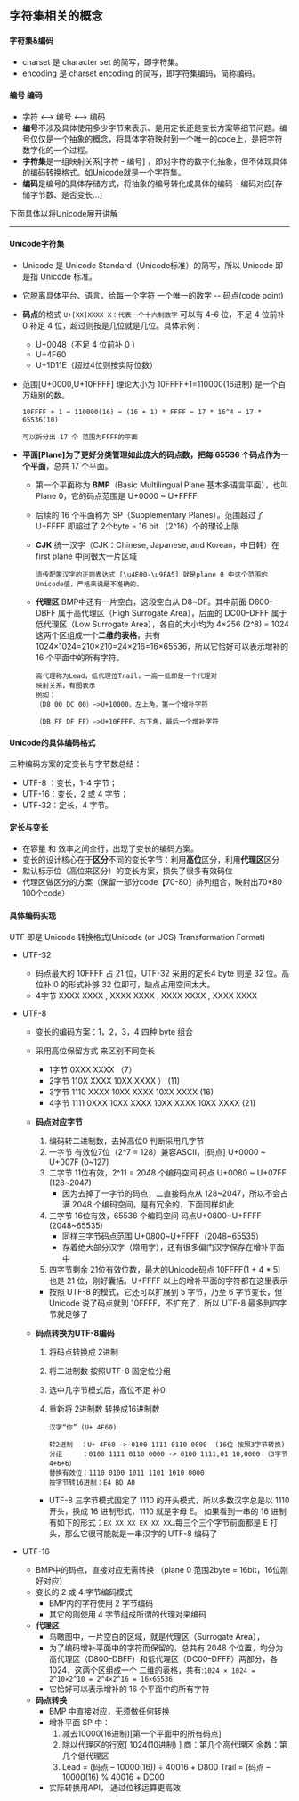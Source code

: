 ## 字符集相关的概念

#### 字符集&编码

- charset 是 character set 的简写，即字符集。
- encoding 是 charset encoding 的简写，即字符集编码，简称编码。

#### 编号 编码

- 字符 <–> 编号 <–> 编码
- **编号**不涉及具体使用多少字节来表示、是用定长还是变长方案等细节问题。编号仅仅是一个抽象的概念，将具体字符映射到一个唯一的code上，是把字符数字化的一个过程。
- **字符集**是一组映射关系[字符 - 编号] ，即对字符的数字化抽象，但不体现具体的编码转换格式。如Unicode就是一个字符集。
- **编码**是编号的具体存储方式，将抽象的编号转化成具体的编码 - 编码对应[存储字节数、是否变长...]

下面具体以将Unicode展开讲解

---
#### Unicode字符集

- Unicode 是 Unicode Standard（Unicode标准）的简写，所以 Unicode 即是指 Unicode 标准。

- 它脱离具体平台、语言，给每一个字符 一个唯一的数字 -- 码点(code point)

- **码点**的格式 `U+[XX]XXXX X：代表一个十六制数字` 可以有 4-6 位，不足 4 位前补 0 补足 4 位，超过则按是几位就是几位。具体示例：

  - U+0048（不足 4 位前补 0 ）
  - U+4F60
  - U+1D11E（超过4位则按实际位数）

- 范围[U+0000,U+10FFFF] 理论大小为 10FFFF+1=110000(16进制) 是一个百万级别的数。

  ```
  10FFFF + 1 = 110000(16) = (16 + 1) * FFFF = 17 * 16^4 = 17 * 65536(10)
  
  可以拆分出 17 个 范围为FFFF的平面
  ```

- **平面[Plane]**为了更好分类管理如此庞大的码点数，把每 65536 个码点作为一个**平面**，总共 17 个平面。

  - 第一个平面称为 **BMP**（Basic Multilingual Plane 基本多语言平面），也叫 Plane 0，它的码点范围是 U+0000 ~ U+FFFF

  - 后续的 16 个平面称为 SP（Supplementary Planes）。范围超过了 U+FFFF 即超过了 2个byte = 16 bit （2^16）个的理论上限

  - **CJK** 统一汉字（CJK：Chinese, Japanese, and Korean，中日韩）在first plane 中间很大一片区域

    ```
    流传配置汉字的正则表达式 [\u4E00-\u9FA5] 就是plane 0 中这个范围的 Unicode值，严格来说是不准确的。
    ```

  - **代理区** BMP中还有一片空白，这段空白从 D8~DF。其中前面 D800–DBFF 属于高代理区（High Surrogate Area），后面的 DC00–DFFF 属于低代理区（Low Surrogate Area），各自的大小均为 4×256 (2^8) = 1024
    这两个区组成一个**二维的表格**，共有1024×1024=210×210=24×216=16×65536，所以它恰好可以表示增补的 16 个平面中的所有字符。

    ```
    高代理称为Lead，低代理位Trail，一高一低即是一个代理对
    映射关系，有图表示
    例如：
    （D8 00 DC 00）—>U+10000，左上角，第一个增补字符
    
    （DB FF DF FF）—>U+10FFFF，右下角，最后一个增补字符
    ```

#### Unicode的具体编码格式

三种编码方案的定变长与字节数总结：

- UTF-8  ：变长，1-4 字节；
- UTF-16：变长，2 或 4 字节；
- UTF-32：定长，4 字节。

#### 定长与变长
- 在容量 和 效率之间全行，出现了变长的编码方案。
- 变长的设计核心在于**区分**不同的变长字节：利用**高位**区分，利用**代理区**区分
- 默认标示位（高位来区分）的变长方案，损失了很多有效码位
- 代理区做区分的方案（保留一部分code【70-80】排列组合，映射出70*80 100个code）

#### 具体编码实现

UTF 即是 Unicode 转换格式(Unicode (or UCS) Transformation Format)

- UTF-32
    - 码点最大的 10FFFF 占 21 位，UTF-32 采用的定长4 byte 则是 32 位。高位补 0 的形式补够 32 位即可，缺点占用空间太大。
    - 4字节 XXXX XXXX , XXXX XXXX , XXXX XXXX , XXXX XXXX
- UTF-8
    - 变长的编码方案：1，2，3，4 四种 byte 组合
    - 采用高位保留方式 来区别不同变长
        - 1字节 0XXX XXXX 								 （7）
        - 2字节 110X XXXX 10XX XXXX ）                                            (11)
        - 3字节 1110 XXXX 10XX XXXX 10XX XXXX                             (16)
        - 4字节 1111 0XXX 10XX XXXX 10XX XXXX 10XX XXXX          (21)
    - **码点对应字节**

        1. 编码转二进制数，去掉高位0 判断采用几字节
        2. 一字节 有效位7位（2^7 = 128）兼容ASCII，[码点] U+0000 ~ U+007F (0~127)
        3. 二字节 11位有效，2^11 = 2048 个编码空间 码点 U+0080 ~ U+07FF (128~2047) 
            - 因为去掉了一字节的码点，二直接码点从 128~2047，所以不会占满 2048 个编码空间，是有冗余的，下面同样如此
        4. 三字节 16位有效，65536 个编码空间 码点U+0800~U+FFFF (2048~65535)
            - 同样三字节码点范围 U+0800~U+FFFF（2048~65535）
            - 存着绝大部分汉字（常用字），还有很多偏门汉字保存在增补平面中
        5. 四字节剩余 21位有效位数，最大的Unicode码点 10FFFF(1 + 4 * 5) 也是 21 位，刚好囊括。U+FFFF 以上的增补平面的字符都在这里表示

        - 按照 UTF-8 的模式，它还可以扩展到 5 字节，乃至 6 字节变长，但 Unicode 说了码点就到 10FFFF，不扩充了，所以 UTF-8 最多到四字节就足够了
    - **码点转换为UTF-8编码**

        1. 将码点转换成 2进制

        2. 将二进制数 按照UTF-8 固定位分组

        3. 选中几字节模式后，高位不足 补0

        4. 重新将 2进制数 转换成16进制数

           ```
           汉字“你” (U+ 4F60)
           
           转2进制  ：U+ 4F60 -> 0100 1111 0110 0000  (16位 按照3字节转换)
           分组     ：0100 1111 0110 0000 -> 0100 1111,01 10,0000 （3字节 4+6+6）
           替换有效位：1110 0100 1011 1101 1010 0000
           按字节转16进制：E4 BD A0
           ```

        - UTF-8 三字节模式固定了 1110 的开头模式，所以多数汉字总是以 1110 开头，换成 16 进制形式，1110 就是字母 E。
          如果看到一串的 16 进制有如下的形式：`EX XX XX EX XX XX…`每三个三个字节前面都是 E 打头，那么它很可能就是一串汉字的 UTF-8 编码了

- UTF-16
    - BMP中的码点，直接对应无需转换 （plane 0 范围2byte = 16bit，16位刚好对应）
    - 变长的 2 或 4 字节编码模式
        - BMP内的字符使用 2 字节编码
        - 其它的则使用 4 字节组成所谓的代理对来编码
    - **代理区**
        - 鸟瞰图中，一片空白的区域，就是代理区（Surrogate Area），
        - 为了编码增补平面中的字符而保留的，总共有 2048 个位置，均分为高代理区（D800–DBFF）和低代理区（DC00–DFFF）两部分，各1024，这两个区组成一个  二维的表格，共有:``1024 × 1024 = 2^10×2^10 = 2^4×2^16 = 16×65536``
        - 它恰好可以表示增补的 16 个平面中的所有字符
    - **码点转换**
        - BMP 中直接对应，无须做任何转换
        - 增补平面 SP 中：
            1. 减去10000(16进制)[第一个平面中的所有码点]
            2. 除以代理区的行宽[ 1024(10进制) ] 商：第几个高代理区 余数：第几个低代理区
            3. Lead = (码点 – 10000(16)) ÷ 40016 + D800
               Trail = (码点 – 10000(16) % 40016 + DC00
        - 实际转换用API， 通过位移运算更高效